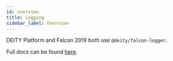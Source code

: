 ```yaml
---
id: overview
title: Logging
sidebar_label: Overview
---
```


DEITY Platform and Falcon 2019 both use `@deity/falcon-logger`.

Full docs can be found [here](/docs/v2019/platform/miscellaneous/falcon-logger).
